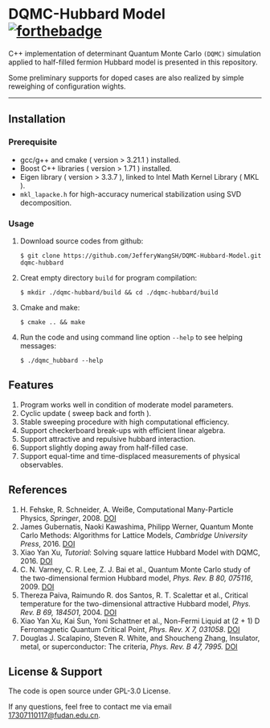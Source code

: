 # DQMC-Hubbard Model [![forthebadge](https://forthebadge.com/images/badges/works-on-my-machine.svg)](https://forthebadge.com)

C++ implementation of determinant Quantum Monte Carlo `(DQMC)` simulation applied to half-filled fermion Hubbard model is presented in this repository. 

Some preliminary supports for doped cases are also realized by simple reweighing of configuration wights.

---

## Installation ##

### Prerequisite ###

* gcc/g++ and cmake ( version > 3.21.1 ) installed.
* Boost C++ libraries ( version > 1.71 ) installed.
* Eigen library ( version > 3.3.7 ), linked to Intel Math Kernel Library ( MKL ).
* `mkl_lapacke.h` for high-accuracy numerical stabilization using SVD decomposition.

### Usage ###

1. Download source codes from github: 
    ``` shell
    $ git clone https://github.com/JefferyWangSH/DQMC-Hubbard-Model.git dqmc-hubbard
    ```
2. Creat empty directory `build` for program compilation:
    ``` shell
    $ mkdir ./dqmc-hubbard/build && cd ./dqmc-hubbard/build
    ```
3. Cmake and make:
    ``` shell
    $ cmake .. && make
    ```
4. Run the code and using command line option `--help` to see helping messages:
    ``` shell
    $ ./dqmc_hubbard --help
    ```


## Features ##

1. Program works well in condition of moderate model parameters.
2. Cyclic update ( sweep back and forth ).
3. Stable sweeping procedure with high computational efficiency.
4. Support checkerboard break-ups with efficient linear algebra.
5. Support attractive and repulsive hubbard interaction.
6. Support slightly doping away from half-filled case. 
7. Support equal-time and time-displaced measurements of physical observables.


## References ##

1. H. Fehske, R. Schneider, A. Weiße, Computational Many-Particle Physics, *Springer*, 2008. [DOI](https://doi.org/10.1007/978-3-540-74686-7)
2. James Gubernatis, Naoki Kawashima, Philipp Werner, Quantum Monte Carlo Methods: Algorithms for Lattice Models, *Cambridge University Press*, 2016. [DOI](https://doi.org/10.1017/CBO9780511902581)
3. Xiao Yan Xu, *Tutorial*: Solving square lattice Hubbard Model with DQMC, 2016. [DOI](http://ziyangmeng.iphy.ac.cn/files/teaching/SummerSchoolSimpleDQMCnoteXYX201608.pdf)
4. C. N. Varney, C. R. Lee, Z. J. Bai et al., Quantum Monte Carlo study of the two-dimensional fermion Hubbard model, *Phys. Rev. B 80, 075116*, 2009. [DOI](https://doi.org/10.1103/PhysRevB.80.075116)
5. Thereza Paiva, Raimundo R. dos Santos, R. T. Scalettar et al., Critical temperature for the two-dimensional attractive Hubbard model, *Phys. Rev. B 69, 184501*, 2004. [DOI](https://doi.org/10.1103/PhysRevB.69.184501)
6. Xiao Yan Xu, Kai Sun, Yoni Schattner et al., Non-Fermi Liquid at (2 + 1) D Ferromagnetic Quantum Critical Point, *Phys. Rev. X 7, 031058*. [DOI](https://doi.org/10.1103/PhysRevX.7.031058)
7. Douglas J. Scalapino, Steven R. White, and Shoucheng Zhang, Insulator, metal, or superconductor: The criteria, *Phys. Rev. B 47, 7995.* [DOI](https://doi.org/10.1103/PhysRevB.47.7995)


## License & Support ##

The code is open source under GPL-3.0 License. 

If any questions, feel free to contact me via email 17307110117@fudan.edu.cn.